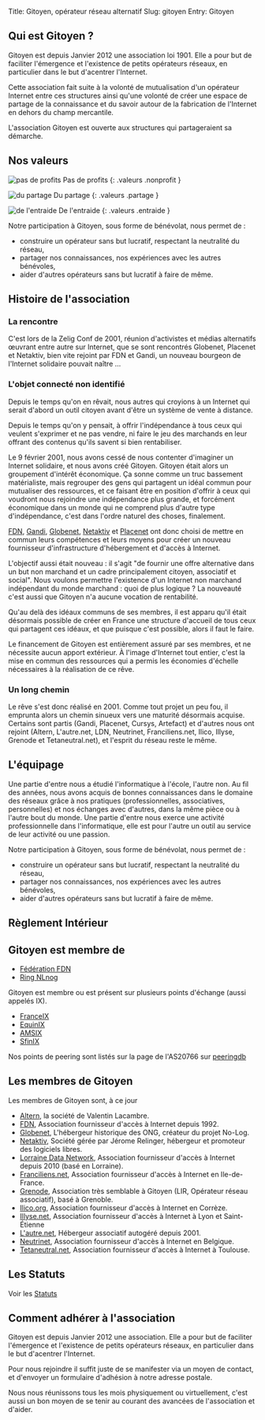 Title: Gitoyen, opérateur réseau alternatif
Slug: gitoyen
Entry: Gitoyen

## Qui est Gitoyen ?

Gitoyen est depuis Janvier 2012 une association loi 1901. Elle a pour
but de faciliter l'émergence et l'existence de petits opérateurs
réseaux, en particulier dans le but d'acentrer l'Internet.

Cette association fait suite à la volonté de mutualisation d'un
opérateur Internet entre ces structures ainsi qu'une volonté de créer
une espace de partage de la connaissance et du savoir autour de la
fabrication de l'Internet en dehors du champ mercantile.

L'association Gitoyen est ouverte aux structures qui partageraient sa
démarche.

## Nos valeurs

![pas de profits]({filename}/images/nonprofit.jpg)
Pas de profits
{: .valeurs .nonprofit }

![du partage]({filename}/images/partager.jpg)
Du partage
{: .valeurs .partage }

![de l'entraide]({filename}/images/collaborer.jpg)
De l'entraide
{: .valeurs .entraide }

Notre participation à Gitoyen, sous forme de bénévolat, nous permet de :

* construire un opérateur sans but lucratif, respectant la neutralité du réseau,
* partager nos connaissances, nos expériences avec les autres bénévoles,
* aider d'autres opérateurs sans but lucratif à faire de même.

## Histoire de l'association

### La rencontre

C'est lors de la Zelig Conf de 2001, réunion d'activistes et médias
alternatifs œuvrant entre autre sur Internet, que se sont rencontrés
Globenet, Placenet et Netaktiv, bien vite rejoint par FDN et Gandi, un
nouveau bourgeon de l'Internet solidaire pouvait naître ...

### L'objet connecté non identifié

Depuis le temps qu'on en rêvait, nous autres qui croyions à un
Internet qui serait d'abord un outil citoyen avant d'être un système
de vente à distance.

Depuis le temps qu'on y pensait, à offrir l'indépendance à tous ceux
qui veulent s'exprimer et ne pas vendre, ni faire le jeu des marchands
en leur offrant des contenus qu'ils savent si bien rentabiliser.

Le 9 février 2001, nous avons cessé de nous contenter d'imaginer un
Internet solidaire, et nous avons créé Gitoyen. Gitoyen était alors un
groupement d'intérêt économique. Ça sonne comme un truc bassement
matérialiste, mais regrouper des gens qui partagent un idéal commun
pour mutualiser des ressources, et ce faisant être en position
d'offrir à ceux qui voudront nous rejoindre une indépendance plus
grande, et forcément économique dans un monde qui ne comprend plus
d'autre type d'indépendance, c'est dans l'ordre naturel des choses,
finalement.

[FDN](http://www.fdn.fr/), [Gandi](http://www.gandi.net/),
[Globenet](http://www.globenet.org/),
[Netaktiv](http://www.netaktiv.com/) et
[Placenet](http://www.placenet.org/) ont donc choisi de mettre
en commun leurs compétences et leurs moyens pour créer un nouveau
fournisseur d'infrastructure d'hébergement et d'accès à Internet.

L'objectif aussi était nouveau : il s'agit "de fournir une offre
alternative dans un but non marchand et un cadre principalement
citoyen, associatif et social". Nous voulons permettre l'existence
d'un Internet non marchand indépendant du monde marchand : quoi de
plus logique ? La nouveauté c'est aussi que Gitoyen n'a aucune
vocation de rentabilité.

Qu'au delà des idéaux communs de ses membres, il est apparu qu'il
était désormais possible de créer en France une structure d'accueil de
tous ceux qui partagent ces idéaux, et que puisque c'est possible,
alors il faut le faire.

Le financement de Gitoyen est entièrement assuré par ses membres, et
ne nécessite aucun apport extérieur. À l'image d'Internet tout entier,
c'est la mise en commun des ressources qui a permis les économies
d'échelle nécessaires à la réalisation de ce rêve.

### Un long chemin

Le rêve s'est donc réalisé en 2001. Comme tout projet un peu fou, il emprunta
alors un chemin sinueux vers une maturité désormais acquise. Certains sont
partis (Gandi, Placenet, Cursys, Artefact) et d'autres nous ont rejoint (Altern,
L'autre.net, LDN, Neutrinet, Franciliens.net, Ilico, Illyse, Grenode et
Tetaneutral.net), et l'esprit du réseau reste le même.

## L'équipage

Une partie d'entre nous a étudié l'informatique à l'école, l'autre non. Au fil
des années, nous avons acquis de bonnes connaissances dans le domaine des
réseaux grâce à nos pratiques (professionnelles, associatives, personnelles) et
nos échanges avec d'autres, dans la même pièce ou à l'autre bout du monde. Une
partie d'entre nous exerce une activité professionnelle dans l'informatique,
elle est pour l'autre un outil au service de leur activité ou une passion.

Notre participation à Gitoyen, sous forme de bénévolat, nous permet de :

* construire un opérateur sans but lucratif, respectant la neutralité du réseau,
* partager nos connaissances, nos expériences avec les autres bénévoles,
* aider d'autres opérateurs sans but lucratif à faire de même.

## Règlement Intérieur

## Gitoyen est membre de

* [Fédération FDN](http://www.ffdn.org/)
* [Ring NLnog](http://ring.nlnog.net)

Gitoyen est membre ou est présent sur plusieurs points d'échange (aussi appelés IX).

* [FranceIX](http://www.franceix.net)
* [EquinIX](http://www.equinix.net)
* [AMSIX](http://amsix.net)
* [SfinIX](http//renater.fr/Sfinx)

Nos points de peering sont listés sur la page de l'AS20766 sur [peeringdb](https://as20766.peeringdb.com)

## Les membres de Gitoyen

Les membres de Gitoyen sont, à ce jour

* [Altern](http://www.altern.org/), la société de Valentin Lacambre.
* [FDN](http://www.fdn.fr/), Association fournisseur d'accès à Internet depuis 1992.
* [Globenet](http://www.globenet.org/), L'hébergeur historique des ONG, créateur du projet No-Log.
* [Netaktiv](http://www.netaktiv.com/), Société gérée par Jérome Relinger, hébergeur et promoteur des logiciels libres.
* [Lorraine Data Network](http://ldn-fai.net), Association fournisseur d'accès à Internet depuis 2010 (basé en Lorraine).
* [Franciliens.net](http://franciliens.net/), Association fournisseur d'accès à Internet en Ile-de-France.
* [Grenode](http://grenode.net/), Association très semblable à Gitoyen (LIR, Opérateur réseau associatif), basé à Grenoble.
* [Ilico.org](http://ilico.org/), Association fournisseur d'accès à Internet en Corrèze.
* [Illyse.net](http://illyse.net/), Association fournisseur d'accès à Internet à Lyon et Saint-Étienne
* [L'autre.net](http://lautre.net/), Hébergeur associatif autogéré depuis 2001.
* [Neutrinet](http://neutrine.be/), Association fournisseur d'accès à Internet en Belgique.
* [Tetaneutral.net](http://tetaneutral.net/), Association fournisseur d'accès à Internet à Toulouse.

## Les Statuts

Voir les [Statuts](Statuts.md)

## Comment adhérer à l'association

Gitoyen est depuis Janvier 2012 une association. Elle a pour but de
faciliter l'émergence et l'existence de petits opérateurs réseaux, en
particulier dans le but d'acentrer l'Internet.

Pour nous rejoindre il suffit juste de se manifester via un moyen de contact, et
d'envoyer un formulaire d'adhésion à notre adresse postale.

Nous nous réunissons tous les mois physiquement ou virtuellement, c'est aussi un
bon moyen de se tenir au courant des avancées de l'association et d'aider.
